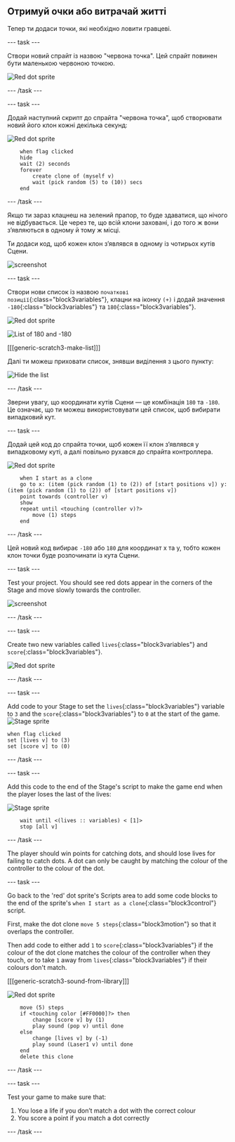 ## Отримуй очки або витрачай житті

Тепер ти додаси точки, які необхідно ловити гравцеві.

\--- task \---

Створи новий спрайт із назвою "червона точка". Цей спрайт повинен бути маленькою червоною точкою.

![Red dot sprite](images/dots-red.png)

\--- /task \---

\--- task \---

Додай наступний скрипт до спрайта "червона точка", щоб створювати новий його клон кожні декілька секунд:

![Red dot sprite](images/red-sprite.png)

```blocks3
    when flag clicked
    hide
    wait (2) seconds
    forever
        create clone of (myself v)
        wait (pick random (5) to (10)) secs
    end
```

\--- /task \---

Якщо ти зараз клацнеш на зелений прапор, то буде здаватися, що нічого не відбувається. Це через те, що всій клони заховані, і до того ж вони з’являються в одному й тому ж місці.

Ти додаси код, щоб кожен клон з’являвся в одному із чотирьох кутів Сцени.

![screenshot](images/dots-start.png)

\--- task \---

Створи нови список із назвою `початкові позиції`{:class="block3variables"}, клацни на іконку `(+)` і додай значення `-180`{:class="block3variables"} та `180`{:class="block3variables"}.

![Red dot sprite](images/red-sprite.png)

![List of 180 and -180](images/dots-list.png)

[[[generic-scratch3-make-list]]]

Далі ти можеш приховати список, знявши виділення з цього пункту:

![Hide the list](images/hide-list.png)

\--- /task \---

Зверни увагу, що координати кутів Сцени — це комбінація `180` та `-180`. Це означає, що ти можеш використовувати цей список, щоб вибирати випадковий кут.

\--- task \---

Додай цей код до спрайта точки, щоб кожен її клон з’являвся у випадковому куті, а далі повільно рухався до спрайта контроллера.

![Red dot sprite](images/red-sprite.png)

```blocks3
    when I start as a clone
    go to x: (item (pick random (1) to (2)) of [start positions v]) y: (item (pick random (1) to (2)) of [start positions v])
    point towards (controller v)
    show
    repeat until <touching (controller v)?>
        move (1) steps
    end
```

\--- /task \---

Цей новий код вибирає `-180` або `180` для координат x та y, тобто кожен клон точки буде розпочинати із кута Сцени.

\--- task \---

Test your project. You should see red dots appear in the corners of the Stage and move slowly towards the controller.

![screenshot](images/dots-red-test.png)

\--- /task \---

\--- task \---

Create two new variables called `lives`{:class="block3variables"} and `score`{:class="block3variables"}.

![Red dot sprite](images/red-sprite.png)

\--- /task \---

\--- task \---

Add code to your Stage to set the `lives`{:class="block3variables"} variable to `3` and the `score`{:class="block3variables"} to `0` at the start of the game. ![Stage sprite](images/stage-sprite.png)

```blocks3
when flag clicked
set [lives v] to (3)
set [score v] to (0)
```

\--- /task \---

\--- task \---

Add this code to the end of the Stage's script to make the game end when the player loses the last of the lives:

![Stage sprite](images/stage-sprite.png)

```blocks3
    wait until <(lives :: variables) < [1]>
    stop [all v]
```

\--- /task \---

The player should win points for catching dots, and should lose lives for failing to catch dots. A dot can only be caught by matching the colour of the controller to the colour of the dot.

\--- task \---

Go back to the 'red' dot sprite's Scripts area to add some code blocks to the end of the sprite's `when I start as a clone`{:class="block3control"} script.

First, make the dot clone `move 5 steps`{:class="block3motion"} so that it overlaps the controller.

Then add code to either add `1` to `score`{:class="block3variables"} if the colour of the dot clone matches the colour of the controller when they touch, or to take `1` away from `lives`{:class="block3variables"} if their colours don't match.

[[[generic-scratch3-sound-from-library]]]

![Red dot sprite](images/red-sprite.png)

```blocks3
    move (5) steps
    if <touching color [#FF0000]?> then
        change [score v] by (1)
        play sound (pop v) until done
    else
        change [lives v] by (-1)
        play sound (Laser1 v) until done
    end
    delete this clone
```

\--- /task \---

\--- task \---

Test your game to make sure that:

1. You lose a life if you don’t match a dot with the correct colour
2. You score a point if you match a dot correctly

\--- /task \---
